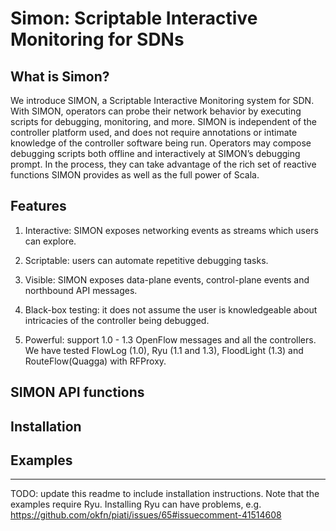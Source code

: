 Simon: Scriptable Interactive Monitoring for SDNs
=================================================

What is Simon?
--------------
We introduce SIMON, a Scriptable Interactive Monitoring system for SDN. With SIMON, operators can probe their network behavior by executing scripts for debugging, monitoring, and more. SIMON is independent of the controller platform used, and does not require annotations or intimate knowledge of the controller software being run. Operators may compose debugging scripts both offline and interactively at SIMON’s debugging prompt. In the process, they can take advantage of the rich set of reactive functions SIMON provides as well as the full power of Scala.

Features
--------
1.	Interactive: SIMON exposes networking events as streams which users can explore.

2.	Scriptable: users can automate repetitive debugging tasks.

3.	Visible: SIMON exposes data-plane events, control-plane events and northbound API messages.

4.	Black-box testing: it does not assume the user is knowledgeable about intricacies of the controller being debugged.

5.	Powerful: support 1.0 - 1.3 OpenFlow messages and all the controllers. We have tested FlowLog (1.0), Ryu (1.1 and 1.3), FloodLight (1.3) and RouteFlow(Quagga) with RFProxy.

SIMON API functions
-------------------

Installation
------------

Examples
--------
	

--------
TODO: update this readme to include installation instructions.
Note that the examples require Ryu. Installing Ryu can have problems,
e.g. https://github.com/okfn/piati/issues/65#issuecomment-41514608
